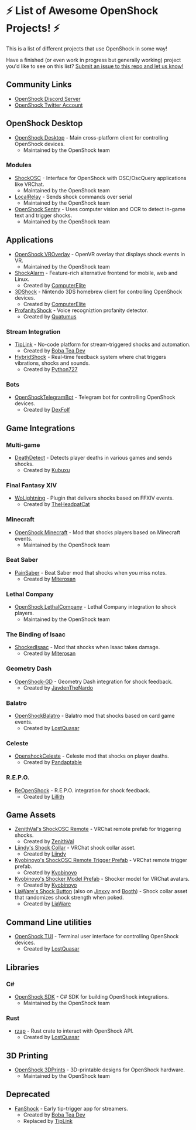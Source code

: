 # ⚡ List of Awesome OpenShock Projects! ⚡

This is a list of different projects that use OpenShock in some way!

Have a finished (or even work in progress but generally working) project you'd like to see on this list? [Submit an issue to this repo and let us know!](https://github.com/OpenShock/awesome-openshock/issues)

## Community Links

- [OpenShock Discord Server](https://discord.gg/OpenShock)
- [OpenShock Twitter Account](https://twitter.com/OpenShockORG)

## OpenShock Desktop

- [OpenShock Desktop](https://github.com/OpenShock/Desktop) - Main cross-platform client for controlling OpenShock devices.
  - Maintained by the OpenShock team

### Modules

- [ShockOSC](https://github.com/OpenShock/ShockOSC) - Interface for OpenShock with OSC/OscQuery applications like VRChat.
  - Maintained by the OpenShock team
- [LocalRelay](https://github.com/OpenShock/LocalRelay) - Sends shock commands over serial
  - Maintained by the OpenShock team
- [OpenShock Sentry](https://github.com/OpenShock/Sentry) - Uses computer vision and OCR to detect in-game text and trigger shocks.
  - Maintained by the OpenShock team

## Applications

- [OpenShock VROverlay](https://github.com/OpenShock/VROverlay) - OpenVR overlay that displays shock events in VR.
  - Maintained by the OpenShock team
- [ShockAlarm](https://github.com/ComputerElite/ShockAlarmApp) - Feature-rich alternative frontend for mobile, web and Linux.
  - Created by [ComputerElite](https://github.com/ComputerElite/)
- [3DShock](https://github.com/ComputerElite/3DShock) - Nintendo 3DS homebrew client for controlling OpenShock devices.
  - Created by [ComputerElite](https://github.com/ComputerElite)
- [ProfanityShock](https://github.com/Quatumus/ProfanityShock) - Voice recogniztion profanity detector.
  - Created by [Quatumus](https://github.com/Quatumus)

### Stream Integration

- [TipLink](https://tiplink.dev/#pricing) - No-code platform for stream-triggered shocks and automation.
  - Created by [Boba Tea Dev](https://bobatea.dev)
- [HybridShock](https://gist.github.com/Python727/7b2bdea59be4d8a1a88c7b93ba992928) - Real-time feedback system where chat triggers vibrations, shocks and sounds.
  - Created by [Python727](https://github.com/Python727)

### Bots

- [OpenShockTelegramBot](https://github.com/DexFolf/OpenShockTelegramBot) - Telegram bot for controlling OpenShock devices.
  - Created by [DexFolf](https://github.com/DexFolf)

## Game Integrations

### Multi-game

- [DeathDetect](https://gitlab.com/Kubuxu/deathdetect) - Detects player deaths in various games and sends shocks.
  - Created by [Kubuxu](https://gitlab.com/Kubuxu)

### Final Fantasy XIV

- [WoLightning](https://github.com/TheHeadpatCat/WoLightning) - Plugin that delivers shocks based on FFXIV events.
  - Created by [TheHeadpatCat](https://github.com/TheHeadpatCat)

### Minecraft

- [OpenShock Minecraft](https://github.com/OpenShock/Integrations.Minecraft) - Mod that shocks players based on Minecraft events.
  - Maintained by the OpenShock team

### Beat Saber

- [PainSaber](https://github.com/miterosan/PainSaber) - Beat Saber mod that shocks when you miss notes.
  - Created by [Miterosan](https://github.com/miterosan)

### Lethal Company

- [OpenShock LethalCompany](https://github.com/OpenShock/Integrations.LethalCompany) - Lethal Company integration to shock players.
  - Maintained by the OpenShock team

### The Binding of Isaac

- [ShockedIsaac](https://github.com/miterosan/ShockedIsaac) - Mod that shocks when Isaac takes damage.
  - Created by [Miterosan](https://github.com/miterosan)

### Geometry Dash

- [OpenShock-GD](https://github.com/JaydenTheNardo/OpenShock-GD) - Geometry Dash integration for shock feedback.
  - Created by [JaydenTheNardo](https://github.com/JaydenTheNardo)

### Balatro

- [OpenShockBalatro](https://github.com/LostQuasar/OpenShockBalatro) - Balatro mod that shocks based on card game events.
  - Created by [LostQuasar](https://github.com/LostQuasar)

### Celeste

- [OpenshockCeleste](https://github.com/Pandaptable/openshock-celeste) - Celeste mod that shocks on player deaths.
  - Created by [Pandaptable](https://github.com/Pandaptable)

### R.E.P.O.

- [ReOpenShock](https://github.com/lillithkt/ReOpenShock) - R.E.P.O. integration for shock feedback.
  - Created by [Lillith](https://github.com/lillithkt)

## Game Assets

- [ZenithVal's ShockOSC Remote](https://zenithval.booth.pm/items/6531509) - VRChat remote prefab for triggering shocks.
  - Created by [ZenithVal](https://github.com/ZenithVal)
- [Liindy's Shock Collar](https://liindy.gumroad.com/l/Shock) - VRChat shock collar asset.
  - Created by [Liindy](https://liindy.gumroad.com)
- [Kyobinoyo's ShockOSC Remote Trigger Prefab](https://kyobinoyo.gumroad.com/l/xhxukh) - VRChat remote trigger prefab.
  - Created by [Kyobinoyo](https://kyobinoyo.gumroad.com)
- [Kyobinoyo's Shocker Model Prefab](https://kyobinoyo.gumroad.com/l/idkbu) - Shocker model for VRChat avatars.
  - Created by [Kyobinoyo](https://kyobinoyo.gumroad.com)
- [LiaWare's Shock Button](https://liaware.gumroad.com/l/shock-button) (also on [Jinxxy](https://jinxxy.com/LiaWare/shock-button) and [Booth](https://liaware.booth.pm/items/6961602)) - Shock collar asset that randomizes shock strength when poked.
  - Created by [LiaWare](https://liaware.gumroad.com)

## Command Line utilities

- [OpenShock TUI](https://github.com/LostQuasar/openshock-tui) - Terminal user interface for controlling OpenShock devices.
  - Created by [LostQuasar](https://github.com/LostQuasar)

## Libraries

### C#

- [OpenShock SDK](https://github.com/OpenShock/SDK.CSharp) - C# SDK for building OpenShock integrations.
  - Maintained by the OpenShock team

### Rust

- [rzap](https://github.com/LostQuasar/rzap) - Rust crate to interact with OpenShock API.
  - Created by [LostQuasar](https://github.com/LostQuasar)

## 3D Printing

- [OpenShock 3DPrints](https://github.com/OpenShock/3DPrints) - 3D-printable designs for OpenShock hardware.
  - Maintained by the OpenShock team

## Deprecated

- [FanShock](https://bobadev.gumroad.com/l/fanshock) - Early tip-trigger app for streamers.
  - Created by [Boba Tea Dev](https://bobatea.dev)
  - Replaced by [TipLink](https://tiplink.dev/#pricing)
